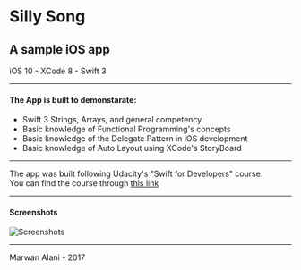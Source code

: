 # Silly Song  
## A sample iOS app  
iOS 10 - XCode 8 - Swift 3  

-----  

#### The App is built to demonstarate:
- Swift 3 Strings, Arrays, and general competency
- Basic knowledge of Functional Programming's concepts
- Basic knowledge of the Delegate Pattern in iOS development
- Basic knowledge of Auto Layout using XCode's StoryBoard

-----  

The app was built following Udacity's "Swift for Developers" course.  
You can find the course through [this link](https://www.udacity.com/course/swift-for-developers--ud1025)  

-----  

#### Screenshots  
  
![Screenshots](https://raw.githubusercontent.com/m-alani/silly_song/master/screenshot.jpg "Screenshots")  

-----  

Marwan Alani - 2017  
